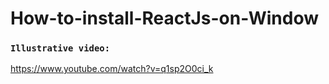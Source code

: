 # How-to-install-ReactJs-on-Window

### `Illustrative video:`

https://www.youtube.com/watch?v=q1sp2O0ci_k
